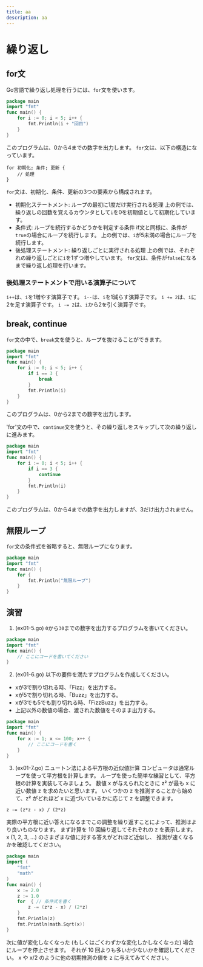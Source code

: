 ```yaml
---
title: aa
description: aa
---
```


# 繰り返し
## for文
Go言語で繰り返し処理を行うには、`for`文を使います。
```go
package main
import "fmt"
func main() {
    for i := 0; i < 5; i++ {
        fmt.Println(i + "回目")
    }
}
```
このプログラムは、0から4までの数字を出力します。
`for`文は、以下の構造になっています。
```
for 初期化; 条件; 更新 {
    // 処理
}
```
`for`文は、初期化、条件、更新の3つの要素から構成されます。
- 初期化ステートメント: ループの最初に1度だけ実行される処理
上の例では、繰り返しの回数を覚えるカウンタとして`i`を0を初期値として初期化しています。
- 条件式: ループを続行するかどうかを判定する条件
if文と同様に、条件が`true`の場合にループを続行します。
上の例では、`i`が5未満の場合にループを続行します。
- 後処理ステートメント: 繰り返しごとに実行される処理
上の例では、それぞれの繰り返しごとに`i`を1ずつ増やしています。
`for`文は、条件が`false`になるまで繰り返し処理を行います。

### 後処理ステートメントで用いる演算子について
`i++`は、`i`を1増やす演算子です。
`i--`は、`i`を1減らす演算子です。
`i += 2`は、`i`に2を足す演算子です。
`i -= 2`は、`i`から2を引く演算子です。


## break, continue
`for`文の中で、`break`文を使うと、ループを抜けることができます。
```go
package main
import "fmt"
func main() {
    for i := 0; i < 5; i++ {
        if i == 3 {
            break
        }
        fmt.Println(i)
    }
}
```
このプログラムは、0から2までの数字を出力します。

'for'文の中で、`continue`文を使うと、その繰り返しをスキップして次の繰り返しに進みます。
```go
package main
import "fmt"
func main() {
    for i := 0; i < 5; i++ {
        if i == 3 {
            continue
        }
        fmt.Println(i)
    }
}
```
このプログラムは、0から4までの数字を出力しますが、3だけ出力されません。

## 無限ループ
`for`文の条件式を省略すると、無限ループになります。
```go
package main
import "fmt"
func main() {
    for {
        fmt.Println("無限ループ")
    }
}
```

## 演習
1. (ex01-5.go) `0`から`30`までの数字を出力するプログラムを書いてください。
```Go
package main
import "fmt"
func main() {
    // ここにコードを書いてください
}
```

2. (ex01-6.go) 以下の要件を満たすプログラムを作成してください。
- xが3で割り切れる時、「Fizz」を出力する。
- xが5で割り切れる時、「Buzz」を出力する。
- xが3でも5でも割り切れる時、「FizzBuzz」を出力する。
- 上記以外の数値の場合、渡された数値をそのまま出力する。
```go
package main
import "fmt"
func main() {
    for x := 1; x <= 100; x++ {
        // ここにコードを書く
    }
}
```

3. (ex01-7.go) ニュートン法による平方根の近似値計算
コンピュータは通常ループを使って平方根を計算します。
ループを使った簡単な練習として、平方根の計算を実装してみましょう。
数値 x が与えられたときに z² が最も x に近い数値 z を求めたいと思います。
いくつかの z を推測することから始めて、z² がどれほど x に近づいているかに応じて z を調整できます。
```
z -= (z*z - x) / (2*z)
```
実際の平方根に近い答えになるまでこの調整を繰り返すことによって、推測はより良いものなります。
まず計算を 10 回繰り返してそれぞれの z を表示します。 x (1, 2, 3, ...) のさまざまな値に対する答えがどれほど近似し、 推測が速くなるかを確認してください。
```Go
package main
import (
    "fmt"
    "math"
)
func main() {
    x := 2.0
    z := 1.0
    for  { // 条件式を書く
        z -= (z*z - x) / (2*z)
    }
    fmt.Println(z)
    fmt.Println(math.Sqrt(x))
}
```
次に値が変化しなくなった (もしくはごくわずかな変化しかしなくなった) 場合にループを停止させます。 
それが 10 回よりも多いか少ないかを確認してください。 x や x/2 のように他の初期推測の値を z に与えてみてください。 